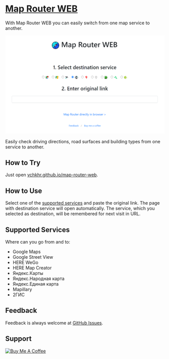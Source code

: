 # [Map Router WEB](https://vchkhr.github.io/map-router-web)
With Map Router WEB you can easily switch from one map service to another.

![Map Router Demo](https://raw.githubusercontent.com/vchkhr/map-router-web/main/img/demo.png)

Easily check driving directions, road surfaces and building types from one service to another.

## How to Try
Just open [vchkhr.github.io/map-router-web](https://vchkhr.github.io/map-router-web).

## How to Use
Select one of the [supported services](#supported-services) and paste the original link. The page with destination service will open automatically. The service, which you selected as destination, will be remembered for next visit in URL.

## Supported Services
Where can you go from and to:
* Google Maps
* Google Street View
* HERE WeGo
* HERE Map Creator
* Яндекс.Карты
* Яндекс.Народная карта
* Яндекс.Единая карта
* Mapillary
* 2ГИС

## Feedback
Feedback is always welcome at [GitHub Issues](https://github.com/vchkhr/map-router-web/issues).

## Support
<a href="https://www.buymeacoffee.com/vchkhr" target="_blank"><img src="https://cdn.buymeacoffee.com/buttons/v2/default-yellow.png" alt="Buy Me A Coffee" height="60px" width="217px"></a>
